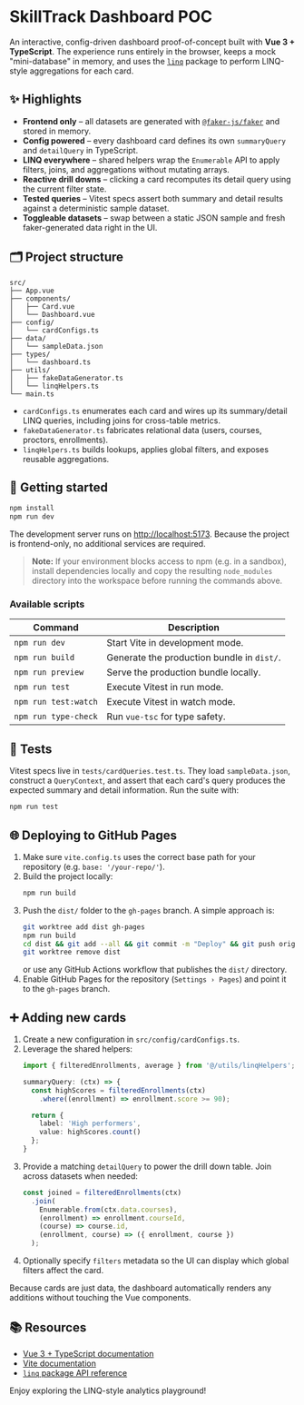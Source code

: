 # SkillTrack Dashboard POC

An interactive, config-driven dashboard proof-of-concept built with **Vue 3 + TypeScript**. The experience runs entirely in the browser, keeps a mock "mini-database" in memory, and uses the [`linq`](https://www.npmjs.com/package/linq) package to perform LINQ-style aggregations for each card.

## ✨ Highlights

- **Frontend only** – all datasets are generated with [`@faker-js/faker`](https://github.com/faker-js/faker) and stored in memory.
- **Config powered** – every dashboard card defines its own `summaryQuery` and `detailQuery` in TypeScript.
- **LINQ everywhere** – shared helpers wrap the `Enumerable` API to apply filters, joins, and aggregations without mutating arrays.
- **Reactive drill downs** – clicking a card recomputes its detail query using the current filter state.
- **Tested queries** – Vitest specs assert both summary and detail results against a deterministic sample dataset.
- **Toggleable datasets** – swap between a static JSON sample and fresh faker-generated data right in the UI.

## 🗂️ Project structure

```
src/
├── App.vue
├── components/
│   ├── Card.vue
│   └── Dashboard.vue
├── config/
│   └── cardConfigs.ts
├── data/
│   └── sampleData.json
├── types/
│   └── dashboard.ts
├── utils/
│   ├── fakeDataGenerator.ts
│   └── linqHelpers.ts
└── main.ts
```

- `cardConfigs.ts` enumerates each card and wires up its summary/detail LINQ queries, including joins for cross-table metrics.
- `fakeDataGenerator.ts` fabricates relational data (users, courses, proctors, enrollments).
- `linqHelpers.ts` builds lookups, applies global filters, and exposes reusable aggregations.

## 🚀 Getting started

```bash
npm install
npm run dev
```

The development server runs on <http://localhost:5173>. Because the project is frontend-only, no additional services are required.

> **Note:** If your environment blocks access to npm (e.g. in a sandbox), install dependencies locally and copy the resulting `node_modules` directory into the workspace before running the commands above.

### Available scripts

| Command | Description |
|---------|-------------|
| `npm run dev` | Start Vite in development mode. |
| `npm run build` | Generate the production bundle in `dist/`. |
| `npm run preview` | Serve the production bundle locally. |
| `npm run test` | Execute Vitest in run mode. |
| `npm run test:watch` | Execute Vitest in watch mode. |
| `npm run type-check` | Run `vue-tsc` for type safety. |

## 🧪 Tests

Vitest specs live in `tests/cardQueries.test.ts`. They load `sampleData.json`, construct a `QueryContext`, and assert that each card's query produces the expected summary and detail information. Run the suite with:

```bash
npm run test
```

## 🌐 Deploying to GitHub Pages

1. Make sure `vite.config.ts` uses the correct base path for your repository (e.g. `base: '/your-repo/'`).
2. Build the project locally:
   ```bash
   npm run build
   ```
3. Push the `dist/` folder to the `gh-pages` branch. A simple approach is:
   ```bash
   git worktree add dist gh-pages
   npm run build
   cd dist && git add --all && git commit -m "Deploy" && git push origin gh-pages
   git worktree remove dist
   ```
   or use any GitHub Actions workflow that publishes the `dist/` directory.
4. Enable GitHub Pages for the repository (`Settings › Pages`) and point it to the `gh-pages` branch.

## ➕ Adding new cards

1. Create a new configuration in `src/config/cardConfigs.ts`.
2. Leverage the shared helpers:
   ```ts
   import { filteredEnrollments, average } from '@/utils/linqHelpers';

   summaryQuery: (ctx) => {
     const highScores = filteredEnrollments(ctx)
       .where((enrollment) => enrollment.score >= 90);

     return {
       label: 'High performers',
       value: highScores.count()
     };
   }
   ```
3. Provide a matching `detailQuery` to power the drill down table. Join across datasets when needed:
   ```ts
   const joined = filteredEnrollments(ctx)
     .join(
       Enumerable.from(ctx.data.courses),
       (enrollment) => enrollment.courseId,
       (course) => course.id,
       (enrollment, course) => ({ enrollment, course })
     );
   ```
4. Optionally specify `filters` metadata so the UI can display which global filters affect the card.

Because cards are just data, the dashboard automatically renders any additions without touching the Vue components.

## 📚 Resources

- [Vue 3 + TypeScript documentation](https://vuejs.org/guide/typescript/overview.html)
- [Vite documentation](https://vitejs.dev/)
- [`linq` package API reference](https://github.com/mihaifm/linq)

Enjoy exploring the LINQ-style analytics playground!
